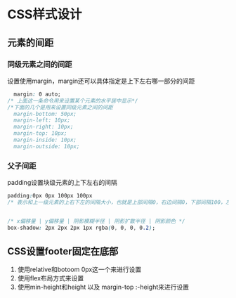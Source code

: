 # CSS样式设计



## 元素的间距

### 同级元素之间的间距

设置使用margin，margin还可以具体指定是上下左右哪一部分的间距

```css
  margin: 0 auto;
/* 上面这一条命令用来设置某个元素的水平居中显示*/
/*下面的几个是用来设置同级元素之间的间距
  margin-bottom: 50px;
  margin-left: 10px;
  margin-right: 10px;
  margin-top: 10px;
  margin-inside: 10px;
  margin-outside: 10px;
```

### 父子间距

padding设置块级元素的上下左右的间隔

```css
padding:0px 0px 100px 100px
/* 表示和上一级元素的上右下左的间隔大小，也就是上部间隔0，右边间隔0，下部间隔100，左边间隔100*/


/* x偏移量 | y偏移量 | 阴影模糊半径 | 阴影扩散半径 | 阴影颜色 */
box-shadow: 2px 2px 2px 1px rgba(0, 0, 0, 0.2);
```

## CSS设置footer固定在底部

1. 使用relative和botoom 0px这一个来进行设置
2. 使用flex布局方式来设置
3. 使用min-height和height 以及 margin-top :-height来进行设置